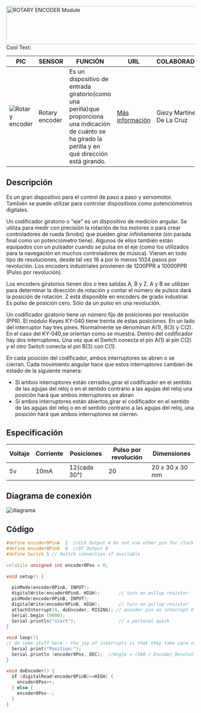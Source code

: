 <a href="https://cooltext.com"><img src="https://images.cooltext.com/5470638.png" width="1325" height="102" alt="ROTARY ENCODER Module" /></a>
<a href="http://cooltext.com" target="_top"><img src="https://cooltext.com/images/ct_pixel.gif" width="80" height="15" alt="Cool Text: Logo and Graphics Generator" border="0" /></a>


PIC | SENSOR | FUNCIÓN | URL | COLABORADOR
------------ | -------------| -------------| -------------| -------------
![Rotary encoder](https://microjpm.com/_files/200002168-184e5194a4/ky040%20encoder.jpg) | Rotary encoder |  Es un dispositivo de entrada giratorio(como una perilla)que proporciona una indicación de cuánto se ha girado la perilla y en qué dirección está girando. | [Más información](https://circuits4you.com/2016/05/13/rotary-encoder-arduino-ky-040/#:~:text=%20Arduino%20Rotary%20Encoder%20Module%20KY-040%20%201,and%20Z.%20A%20and%20B%20are...%20More%20) | Giezy Martínez De La Cruz

## Descripción

Es un gran dispositivo para el control de paso a paso y servomotor. También se puede utilizar para controlar dispositivos como potenciómetros digitales.

Un codificador giratorio o "eje" es un dispositivo de medición angular. Se utiliza para medir con precisión la rotación de los motores o para crear controladores de rueda (knobs) que pueden girar infinitamente (sin parada final como un potenciómetro tiene). Algunos de ellos también están equipados con un pulsador cuando se pulsa en el eje (como los utilizados para la navegación en muchos controladores de música). Vienen en todo tipo de resoluciones, desde tal vez 16 a por lo menos 1024 pasos por revolución. Los encoders industriales provienen de 1200PPR a 10000PPR (Pulso por revolución).

Los encoders giratorios tienen dos o tres salidas A, B y Z. A y B se utilizan para determinar la dirección de rotación y contar el número de pulsos dará la posición de rotación. Z está disponible en encoders de grado industrial. Es pulso de posición cero. Sólo da un pulso en una revolución.

Un codificador giratorio tiene un número fijo de posiciones por revolución (PPR). El módulo Keyes KY-040 tiene treinta de estas posiciones. En un lado del interruptor hay tres pines. Normalmente se denominan A(1), B(3) y C(2). En el caso del KY-040,se orientan como se muestra. Dentro del codificador hay dos interruptores. Una vez que el Switch conecta el pin A(1) al pin C(2) y el otro Switch conecta el pin B(3) con C(1).

En cada posición del codificador, ambos interruptores se abren o se cierran. Cada movimiento angular hace que estos interruptores cambien de estado de la siguiente manera:

- Si ambos interruptores están cerrados,girar el codificador en el sentido de las agujas del reloj o en el sentido contrario a las agujas del reloj una posición hará que ambos interruptores se abran
- Si ambos interruptores están abiertos,girar el codificador en el sentido de las agujas del reloj o en el sentido contrario a las agujas del reloj, una posición hará que ambos interruptores se cierren.

## Especificación
 Voltaje | Corriente | Posiciones | Pulso por revolución | Dimensiones 
 ---| ---| ---| ---| ---
 5v| 10mA| 12(cada 30°)| 20| 20 x 30 x 30 mm
 
## Diagrama de conexión
![diagrama](https://circuits4you.com/wp-content/uploads/2016/05/Encoder-Arduino-Circuit.png)

## Código
```c++
#define encoder0PinA  2  //CLK Output A Do not use other pin for clock as we are using interrupt
#define encoder0PinB  4  //DT Output B
#define Switch 5 // Switch connection if available
 
volatile unsigned int encoder0Pos = 0;
 
void setup() { 
 
  pinMode(encoder0PinA, INPUT); 
  digitalWrite(encoder0PinA, HIGH);       // turn on pullup resistor
  pinMode(encoder0PinB, INPUT); 
  digitalWrite(encoder0PinB, HIGH);       // turn on pullup resistor
  attachInterrupt(0, doEncoder, RISING); // encoder pin on interrupt 0 - pin2
  Serial.begin (9600);
  Serial.println("start");                // a personal quirk
} 
 
void loop(){
// do some stuff here - the joy of interrupts is that they take care of themselves
  Serial.print("Position:");
  Serial.println (encoder0Pos, DEC);  //Angle = (360 / Encoder_Resolution) * encoder0Pos
}
 
void doEncoder() {
  if (digitalRead(encoder0PinB)==HIGH) {
    encoder0Pos++;
  } else {
    encoder0Pos--;
  }
}
```

